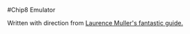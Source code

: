 #Chip8 Emulator

Written with direction from [Laurence Muller's fantastic guide.](http://www.multigesture.net/articles/how-to-write-an-emulator-chip-8-interpreter/)

